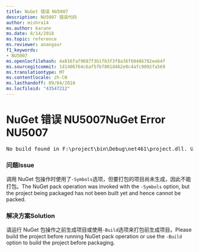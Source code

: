 ```yaml
---
title: NuGet 错误 NU5007
description: NU5007 错误代码
author: mishra14
ms.author: karann
ms.date: 8/14/2018
ms.topic: reference
ms.reviewer: anangaur
f1_keywords:
- NU5007
ms.openlocfilehash: 4a816faf9687f3b1fb3f3f8a36f60486782eeb4f
ms.sourcegitcommit: 1d1406764c6af5fb7801d462e0c4afc9092fa569
ms.translationtype: MT
ms.contentlocale: zh-CN
ms.lasthandoff: 09/04/2018
ms.locfileid: "43547212"
---
```

# <a name="nuget-error-nu5007"></a><span data-ttu-id="79222-103">NuGet 错误 NU5007</span><span class="sxs-lookup"><span data-stu-id="79222-103">NuGet Error NU5007</span></span>
<pre>No build found in F:\project\bin\Debug\net461\project.dll. Use the -Build option or build the project.</pre>

### <a name="issue"></a><span data-ttu-id="79222-104">问题</span><span class="sxs-lookup"><span data-stu-id="79222-104">Issue</span></span>

<span data-ttu-id="79222-105">调用 NuGet 包操作时使用了`-Symbols`选项，但要打包的项目尚未生成，因此不能打包。</span><span class="sxs-lookup"><span data-stu-id="79222-105">The NuGet pack operation was invoked with the `-Symbols` option, but the project being packaged has not been built yet and hence cannot be packed.</span></span>


### <a name="solution"></a><span data-ttu-id="79222-106">解决方案</span><span class="sxs-lookup"><span data-stu-id="79222-106">Solution</span></span>

<span data-ttu-id="79222-107">请运行 NuGet 包操作之前生成项目或使用`-Build`选项来打包前生成项目。</span><span class="sxs-lookup"><span data-stu-id="79222-107">Please build the project before running NuGet pack operation or use the `-Build` option to build the project before packaging.</span></span>

